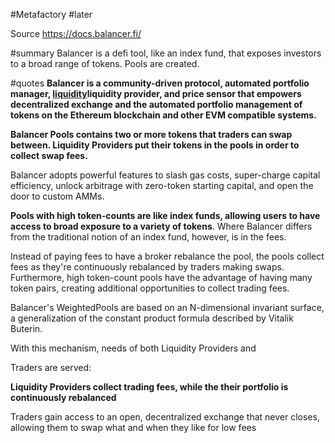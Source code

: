 #Metafactory 
#later 

Source
https://docs.balancer.fi/

#summary 
Balancer is a defi tool, like an index fund, that exposes investors to a broad range of tokens. Pools are created. 

#quotes 
**Balancer is a community-driven protocol, automated portfolio manager, [liquidity](/content/notes/Liquidity.md)liquidity provider, and price sensor that empowers decentralized exchange and the automated portfolio management of tokens on the Ethereum blockchain and other EVM compatible systems.**

**Balancer Pools contains two or more tokens that traders can swap between. Liquidity Providers put their tokens in the pools in order to collect swap fees.** 

Balancer adopts powerful features to slash gas costs, super-charge capital efficiency, unlock arbitrage with zero-token starting capital, and open the door to custom AMMs.

**Pools with high token-counts are like index funds, allowing users to have access to broad exposure to a variety of tokens**. Where Balancer differs from the traditional notion of an index fund, however, is in the fees. 

Instead of paying fees to have a broker rebalance the pool, the pools collect fees as they're continuously rebalanced by traders making swaps. Furthermore, high token-count pools have the advantage of having many token pairs, creating additional opportunities to collect trading fees.

Balancer's WeightedPools are based on an N-dimensional invariant surface, a generalization of the constant product formula described by Vitalik Buterin.

With this mechanism, needs of both Liquidity Providers and 

Traders are served:

**Liquidity Providers collect trading fees, while the their portfolio is continuously rebalanced**

Traders gain access to an open, decentralized exchange that never closes, allowing them to swap what and when they like for low fees
